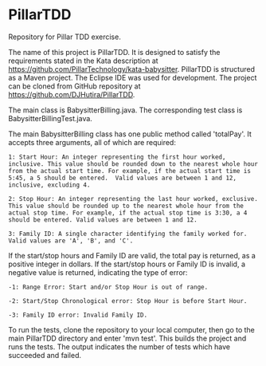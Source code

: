 # PillarTDD
Repository for Pillar TDD exercise. 

The name of this project is PillarTDD. It is designed to satisfy the requirements stated in the Kata description at https://github.com/PillarTechnology/kata-babysitter. PillarTDD is structured as a Maven project. The Eclipse IDE was used for development. The project can be cloned from GitHub repository at https://github.com/DJHutira/PillarTDD. 

The main class is BabysitterBilling.java. The corresponding test class is BabysitterBillingTest.java. 

The main BabysitterBilling class has one public method called 'totalPay'. It accepts three arguments, all of which are required:

	1: Start Hour: An integer representing the first hour worked, inclusive. This value should be rounded down to the nearest whole hour from the actual start time. For example, if the actual start time is 5:45, a 5 should be entered. 	Valid values are between 1 and 12, inclusive, excluding 4.

	2: Stop Hour: An integer representing the last hour worked, exclusive. This value should be rounded up to the nearest whole hour from the actual stop time. For example, if the actual stop time is 3:30, a 4 should be entered. Valid values are between 1 and 12.
	
	3: Family ID: A single character identifying the family worked for. Valid values are 'A', 'B', and 'C'.

If the start/stop hours and Family ID are valid, the total pay is returned, as a positive integer in dollars. If the start/stop hours or Family ID is invalid, a negative value is returned, indicating the type of error: 

	-1: Range Error: Start and/or Stop Hour is out of range. 
	
	-2: Start/Stop Chronological error: Stop Hour is before Start Hour. 
	
	-3: Family ID error: Invalid Family ID. 

To run the tests, clone the repository to your local computer, then go to the main PillarTDD directory and enter 'mvn test'. This builds the project and runs the tests. The output indicates the number of tests which have succeeded and failed. 
